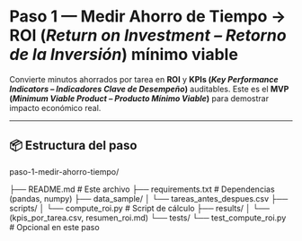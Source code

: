 # Paso 1 — Medir Ahorro de Tiempo → ROI (*Return on Investment – Retorno de la Inversión*) mínimo viable

Convierte minutos ahorrados por tarea en **ROI** y **KPIs (*Key Performance Indicators – Indicadores Clave de Desempeño*)** auditables. Este es el **MVP (*Minimum Viable Product – Producto Mínimo Viable*)** para demostrar impacto económico real.

---

## 📦 Estructura del paso

paso-1-medir-ahorro-tiempo/

├── README.md # Este archivo
├── requirements.txt # Dependencias (pandas, numpy)
├── data_sample/
│ └── tareas_antes_despues.csv
├── scripts/
│ └── compute_roi.py # Script de cálculo
├── results/
│ └── (kpis_por_tarea.csv, resumen_roi.md)
└── tests/
└── test_compute_roi.py # Opcional en este paso

